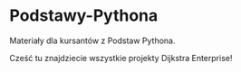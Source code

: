 # Podstawy-Pythona
Materiały dla kursantów z Podstaw Pythona.


Cześć tu znajdziecie wszystkie projekty Dijkstra Enterprise!
